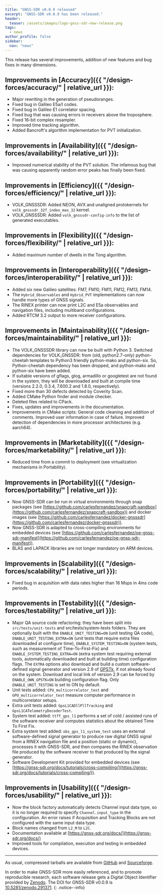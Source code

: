 ```yaml
---
title: "GNSS-SDR v0.0.9 released"
excerpt: "GNSS-SDR v0.0.9 has been released."
header:
  teaser: /assets/images/logo-gnss-sdr-new-release.png
tags:
  - news
author_profile: false
sidebar:
  nav: "news"
---
```


This release has several improvements, addition of new features and bug fixes in many dimensions.


## Improvements in [Accuracy]({{ "/design-forces/accuracy/" | relative_url }}):

 * Major rewriting in the generation of pseudoranges.
 * Fixed bug in Galileo E5a/I codes.
 * Fixed bug in Galileo E1 correlator spacing.
 * Fixed bug that was causing errors in receivers above the troposphere.
 * Fixed 16-bit complex resampler.
 * Improved time tracking algorithm.
 * Added Bancroft's algorithm implementation for PVT initialization.


## Improvements in [Availability]({{ "/design-forces/availability/" | relative_url }}):

 * Improved numerical stability of the PVT solution. The infamous bug that was causing apparently random error peaks has finally been fixed.


## Improvements in [Efficiency]({{ "/design-forces/efficiency/" | relative_url }}):

 * VOLK_GNSSSDR: Added NEON, AVX and unaligned protokernels for ```volk_gnsssdr_32f_index_max_32``` kernel.
 * VOLK_GNSSSDR: Added ```volk_gnsssdr-config-info``` to the list of generated executables.


## Improvements in [Flexibility]({{ "/design-forces/flexibility/" | relative_url }}):

 * Added maximum number of dwells in the Tong algorithm.


## Improvements in [Interoperability]({{ "/design-forces/interoperability/" | relative_url }}):

 * Added six new Galileo satellites:  FM7, FM10, FM11, FM12, FM13, FM14.
 * The ```Hybrid_Observables``` and ```Hybrid_PVT``` implementations can now handle more types of GNSS signals.
 * The RINEX printer can now print L2C and E5a observables and navigation files, including multiband configurations.
 * Added RTCM 3.2 output to more receiver configurations.


## Improvements in [Maintainability]({{ "/design-forces/maintainability/" | relative_url }}):

 * The VOLK_GNSSSDR library can now be built with Python 3. Switched dependencies for VOLK_GNSSDR: from (old, python2.7-only) python-cheetah templates to Python3 friendly python-mako and python-six. So, Python-cheetah dependency has been dropped, and python-mako and python-six have been added.
 * If suitable versions of gflags, glog, armadillo or googletest are not found in the system, they will be downloaded and built at compile time (versions 2.2.0, 0.3.4, 7.600.2 and 1.8.0, respectively).   
 * Fixed more than 30 defects detected by Coverity Scan.
 * Added CMake Python finder and module checker.
 * Deleted files related to CPack.
 * Fixes, updates and improvements in the documentation.
 * Improvements in CMake scripts: General code cleaning and addition of comments. Improved user information in case of failure. Improved detection of dependencies in more processor architectures (e.g. aarch64).


## Improvements in [Marketability]({{ "/design-forces/marketability/" | relative_url }}):

 * Reduced time from a commit to deployment (see virtualization mechanisms in Portability).


## Improvements in [Portability]({{ "/design-forces/portability/" | relative_url }}):

 * Now GNSS-SDR can be run in virtual environments through snap packages (see [https://github.com/carlesfernandez/snapcraft-sandbox](https://github.com/carlesfernandez/snapcraft-sandbox)) and docker images (see [https://github.com/carlesfernandez/docker-gnsssdr](https://github.com/carlesfernandez/docker-gnsssdr)).
 * Now GNSS-SDR is adapted to cross-compiling environments for embedded devices (see [https://github.com/carlesfernandez/oe-gnss-sdr-manifest](https://github.com/carlesfernandez/oe-gnss-sdr-manifest)).
 * BLAS and LAPACK libraries are not longer mandatory on ARM devices.


## Improvements in [Scalability]({{ "/design-forces/scalability/" | relative_url }}):

 * Fixed bug in acquisition with data rates higher than 16 Msps in 4ms code periods.


## Improvements in [Testability]({{ "/design-forces/testability/" | relative_url }}):

 * Major QA source code refactoring: they have been split into ```src/tests/unit-tests``` and  src/tests/system-tests folders. They are optionally built with the ```ENABLE_UNIT_TESTING=ON``` (unit testing QA code), ```ENABLE_UNIT_TESTING_EXTRA=ON``` (unit tests that require extra files downloaded at configure time), ```ENABLE_SYSTEM_TESTING=ON``` (system tests, such as measurement of Time-To-First-Fix) and ```ENABLE_SYSTEM_TESTING_EXTRA=ON``` (extra system test requiring external tools, automatically  downloaded and built at building time) configuration flags. The ```EXTRA``` options also download and build a custom software-defined signal generator and version 2.9 of [GPSTk](http://www.gpstk.org/), if not already found on the system. Download and local link of version 2.9 can be forced by ```ENABLE_OWN_GPSTK=ON``` building configuration flag. Only ```ENABLE_UNIT_TESTING``` is set to ON by default.
 * Unit tests added: ```CPU_multicorrelator_test``` and ```GPU_multicorrelator_test``` measure computer performance in multicorrelator setups.
 * Extra unit tests added: ```GpsL1CADllPllTracking``` and ```GpsL1CATelemetryDecoderTest```.
 * System test added: ```ttff_gps_l1``` performs a set of cold / assisted runs of the software receiver and computes statistics about the obtained Time To First Fix.
 * Extra system test added: ```obs_gps_l1_system_test``` uses an external software-defined signal generator to produce raw digital GNSS signal from a RINEX navigation file and a position (static or dynamic), processes it with GNSS-SDR, and then compares the RINEX observation file produced by the software receiver to that produced by the signal generator.
 * Software Development Kit provided for embedded devices (see [https://gnss-sdr.org/docs/tutorials/cross-compiling/](https://gnss-sdr.org/docs/tutorials/cross-compiling/)).


## Improvements in [Usability]({{ "/design-forces/usability/" | relative_url }}):

 * Now the block factory automatically detects Channel input data type, so it is no longer required to specify ```Channel.input_type``` in the configuration. An error raises if Acquisition and Tracking Blocks are not configured with the same input data type.
 * Block names changed from ```L2_M``` to ```L2C```.
 * Documentation available at [https://gnss-sdr.org/docs/](https://gnss-sdr.org/docs/)
 * Improved tools for compilation, execution and testing in embedded devices.


-----


As usual, compressed tarballs are available from [GitHub](https://github.com/gnss-sdr/gnss-sdr/releases/tag/v0.0.9) and [Sourceforge](https://sourceforge.net/projects/gnss-sdr/).

<a href="http://dx.doi.org/10.5281/zenodo.291371" ><i class="ai ai-fw ai-doi ai-lg" aria-hidden="true"></i></a>In order to make GNSS-SDR more easily referenced, and to promote reproducible research, each software release gets a Digital Object Identifier provided by [Zenodo](https://zenodo.org/faq). The DOI for GNSS-SDR v0.0.9 is [10.5281/zenodo.291371](http://dx.doi.org/10.5281/zenodo.291371).
{: .notice--info}
